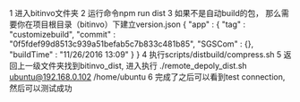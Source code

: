 1 进入bitinvo文件夹
2 运行命令npm run dist
3 如果不是自动build的包， 那么需要你在项目根目录（bitinvo）下建立version.json
 {
    "app" : {
      "tag" : "customizebuild",
      "commit" : "0f5fdef99d8513c939a51befab5c7b833c481b85",
      "SGSCom" : {},
      "buildTime" : "11/26/2016 13:09"
    }
  }
4 执行scripts/distbuild/compress.sh
5 返回上一级文件夹找到bitinvo_dist, 进入执行 ./remote_depoly_dist.sh ubuntu@192.168.0.102 /home/ubuntu
6 完成了之后可以看到test connection, 然后可以测试成功